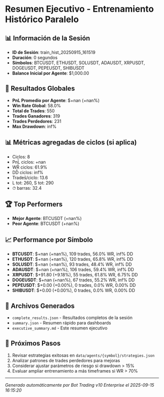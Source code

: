 # Resumen Ejecutivo - Entrenamiento Histórico Paralelo

## 📊 Información de la Sesión
- **ID de Sesión**: train_hist_20250915_161519
- **Duración**: 0 segundos
- **Símbolos**: BTCUSDT, ETHUSDT, SOLUSDT, ADAUSDT, XRPUSDT, DOGEUSDT, PEPEUSDT, SHIBUSDT
- **Balance Inicial por Agente**: $1,000.00

## 🎯 Resultados Globales
- **PnL Promedio por Agente**: $+nan (+nan%)
- **Win Rate Global**: 58.0%
- **Total de Trades**: 550
- **Trades Ganadores**: 319
- **Trades Perdedores**: 231
- **Max Drawdown**: inf%

## 📊 Métricas agregadas de ciclos (si aplica)
- Ciclos: 8
- PnL̄ ciclos: +nan
- WR̄ ciclos: 61.9%
- DD̄ ciclos: inf%
- Trades̄/ciclo: 13.6
- L tot: 260, S tot: 290
- ⏱̄ barras: 32.4


## 🏆 Top Performers
- **Mejor Agente**: BTCUSDT (+nan%)
- **Peor Agente**: BTCUSDT (+nan%)

## 📈 Performance por Símbolo
- **BTCUSDT**: $+nan (+nan%), 109 trades, 56.0% WR, inf% DD
- **ETHUSDT**: $+nan (+nan%), 120 trades, 65.8% WR, inf% DD
- **SOLUSDT**: $+nan (+nan%), 93 trades, 48.4% WR, inf% DD
- **ADAUSDT**: $+nan (+nan%), 106 trades, 59.4% WR, inf% DD
- **XRPUSDT**: $+91.80 (+9.18%), 55 trades, 61.8% WR, 6.75% DD
- **DOGEUSDT**: $+nan (+nan%), 67 trades, 55.2% WR, inf% DD
- **PEPEUSDT**: $+0.00 (+0.00%), 0 trades, 0.0% WR, 0.00% DD
- **SHIBUSDT**: $+0.00 (+0.00%), 0 trades, 0.0% WR, 0.00% DD

## 📁 Archivos Generados
- `complete_results.json` - Resultados completos de la sesión
- `summary.json` - Resumen rápido para dashboards
- `executive_summary.md` - Este resumen ejecutivo

## 🎯 Próximos Pasos
1. Revisar estrategias exitosas en `data/agents/{symbol}/strategies.json`
2. Analizar patrones de trades perdedores para mejoras
3. Considerar ajustar parámetros de riesgo si drawdown > 15%
4. Evaluar ampliar entrenamiento a más timeframes si WR > 70%

---
*Generado automáticamente por Bot Trading v10 Enterprise el 2025-09-15 16:15:20*
